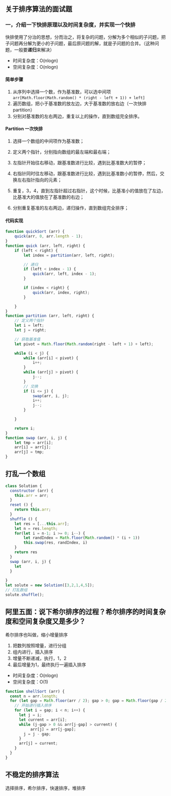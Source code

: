 ## 关于排序算法的面试题



### 一，介绍一下快排原理以及时间复杂度，并实现一个快排



快排使用了分治的思想，分而治之，将复杂的问题，分解为多个相似的子问题，把子问题再分解为更小的子问题，最后原问题的解，就是子问题的合并。（这种问题，一般要**递归**来解决）



- 时间复杂度：O(nlogn)
- 空间复杂度：O(nlogn)



#### 简单步骤



1. 从序列中选择一个数，作为基准数，可以选中间项`arr[Math.floor(Math.random() * (right - left + 1)) + left]`
2. 遍历数组，把小于基准数的放左边，大于基准数的放右边（一次快排partition）
3. 分别对基准数的左右两边，重复以上的操作，直到数组完全排序。



#### Partition 一次快排

1. 选择一个数组的中间项作为基准数；

2. 定义两个指针，分别指向数组的最左端和最右端；
3. 左指针开始往右移动，跟基准数进行比较，遇到比基准数大的暂停；
4. 右指针同时往左移动，跟基准数进行比较，遇到比基准数小的暂停，然后，交换左右指针指向的元素；
5. 重复，3，4，直到左指针超过右指针，这个时候，比基准小的值放在了左边，比基准大的值放在了基准数的右边；
6. 分别重复基准的左右两边，递归操作，直到数组完全排序；



#### 代码实现

```js
function quickSort (arr) {
    quick(arr, 0, arr.length - 1);
}
function quick (arr, left, right) {
    if (left < right) {
        let index = partition(arr, left, right);

        // 递归
        if (left < index - 1) {
            quick(arr, left, index - 1);
        }

        if (index < right) {
            quick(arr, index, right);
        }

    }
}
function partition (arr, left, right) {
    // 定义两个指针
    let i = left;
    let j = right;

    // 获取基准值
    let pivot = Math.floor(Math.random(right - left + 1) + left);

    while (i < j) {
        while (arr[i] < pivot) {
            i++;
        }
        while (arr[j] > pivot) {
            j--;
        }
        // 交换
        if (i <= j) {
            swap(arr, i, j);
            i++;
            j--;
        }

    }

    return i;
}
function swap (arr, i, j) {
    let tmp = arr[i];
    arr[i] = arr[j];
    arr[j] = tmp;
}

```



## 打乱一个数组



```js
class Solution {
  constructor (arr) {
    this.arr = arr;
  }
  reset () {
    return this.arr;
  }
  shuffle () {
    let res = [...this.arr];
    let n = res.length;
    for(let i = n-1; i >= 0; i--) {
        let randIndex = Math.floor(Math.random() * (i + 1))
        this.swap(res, randIndex, i)
    }
    return res
  }
  swap (arr, i, j) {
    let 
  }
  
}
let solute = new Solution([3,2,1,4,5]);
// 打乱数组
solute.shuffle();
```



## 阿里五面：说下希尔排序的过程？希尔排序的时间复杂度和空间复杂度又是多少？



希尔排序也叫做，缩小增量排序

1. 把数列按照增量，进行分组
2. 组内进行，插入排序
3. 增量不断递减，执行，1，2
4. 最后增量为1，最终执行一遍插入排序



- 时间复杂度：O(nlogn)
- 空间复杂度：O(1)



```js
function shellSort (arr) {
  const n = arr.length;
  for (let gap = Math.floor(arr / 2); gap > 0; gap = Math.floor(gap / 2)) {
    // 开始进行插入排序
    for (let i = gap; i < n; i++) {
      let j = i;
      let current = arr[i];
      while (j-gap > 0 && arr[j-gap] > current) {
           arr[j] = arr[j-gap];
        j = j - gap;
      }
      arr[j] = current;
    }
  }
}


```



## 不稳定的排序算法


选择排序，希尔排序，快速排序，堆排序